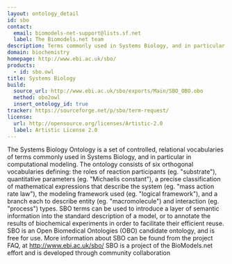 ```yaml
---
layout: ontology_detail
id: sbo
contact:
  email: biomodels-net-support@lists.sf.net
  label: The Biomodels.net team
description: Terms commonly used in Systems Biology, and in particular in computational modeling.
domain: biochemistry
homepage: http://www.ebi.ac.uk/sbo/
products:
  - id: sbo.owl
title: Systems Biology
build:
  source_url: http://www.ebi.ac.uk/sbo/exports/Main/SBO_OBO.obo
  method: obo2owl
  insert_ontology_id: true
tracker: https://sourceforge.net/p/sbo/term-request/
license:
  url: http://opensource.org/licenses/Artistic-2.0
  label: Artistic License 2.0
---
```


The Systems Biology Ontology is a set of controlled, relational vocabularies of terms commonly used in Systems Biology, and in particular in computational modeling. The ontology consists of six orthogonal vocabularies defining: the roles of reaction participants (eg. "substrate"), quantitative parameters (eg. "Michaelis constant"), a precise classification of mathematical expressions that describe the system (eg. "mass action rate law"), the modeling framework used (eg. "logical framework"), and a branch each to describe entity (eg. "macromolecule") and interaction (eg. "process") types. SBO terms can be used to introduce a layer of semantic information into the standard description of a model, or to annotate the results of biochemical experiments in order to facilitate their efficient reuse. SBO is an Open Biomedical Ontologies (OBO) candidate ontology, and is free for use. More information about SBO can be found from the project FAQ, at http://www.ebi.ac.uk/sbo/ SBO is a project of the BioModels.net effort and is developed through community collaboration
